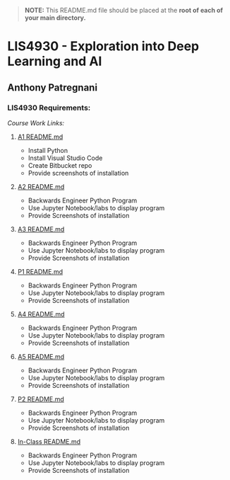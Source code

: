 > **NOTE:** This README.md file should be placed at the **root of each of your main directory.**

# LIS4930 - Exploration into Deep Learning and AI

## Anthony Patregnani

### LIS4930 Requirements:

*Course Work Links:*

1. [A1 README.md](a1/README.md "My A1 README.md file")
    - Install Python
    - Install Visual Studio Code
    - Create Bitbucket repo
    - Provide screenshots of installation

2. [A2 README.md](a2/README.md "My A2 README.md file")
    - Backwards Engineer Python Program
    - Use Jupyter Notebook/labs to display program
    - Provide Screenshots of installation
    
3. [A3 README.md](a3/README.md "My A3 README.md file")
    - Backwards Engineer Python Program
    - Use Jupyter Notebook/labs to display program
    - Provide Screenshots of installation
4. [P1 README.md](p1/README.md "My P1 README.md file")
    - Backwards Engineer Python Program
    - Use Jupyter Notebook/labs to display program
    - Provide Screenshots of installation
5. [A4 README.md](a4/README.md "My A4 README.md file")
    - Backwards Engineer Python Program
    - Use Jupyter Notebook/labs to display program
    - Provide Screenshots of installation
6. [A5 README.md](a5/README.md "My A5 README.md file")
    - Backwards Engineer Python Program
    - Use Jupyter Notebook/labs to display program
    - Provide Screenshots of installation
7. [P2 README.md](p2/README.md "My P2 README.md file")
    - Backwards Engineer Python Program
    - Use Jupyter Notebook/labs to display program
    - Provide Screenshots of installation
8. [In-Class README.md](In-Class-Exercise/Simple%20Regression/README.md "My SkillSet README.md file")
    - Backwards Engineer Python Program
    - Use Jupyter Notebook/labs to display program
    - Provide Screenshots of installation